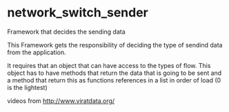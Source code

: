 # network_switch_sender
Framework that decides the sending data

This Framework gets the responsibility of deciding the type of sendind data from the application.

It requires that an object that can have access to the types of flow. This object has to have methods that return the data that is going to be sent and a method that return this as functions references in a list in order of load (0 is the lightest)

videos from http://www.viratdata.org/